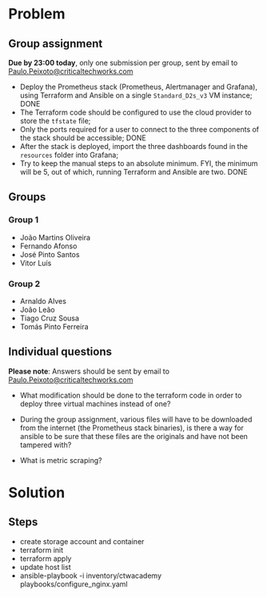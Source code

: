 # Problem
## Group assignment
**Due by 23:00 today**, only one submission per group, sent by email to Paulo.Peixoto@criticaltechworks.com
- Deploy the Prometheus stack (Prometheus, Alertmanager and Grafana), using Terraform and Ansible on a single `Standard_D2s_v3` VM instance; DONE
- The Terraform code should be configured to use the cloud provider to store the `tfstate` file;
- Only the ports required for a user to connect to the three components of the stack should be accessible; DONE
- After the stack is deployed, import the three dashboards found in the `resources` folder into Grafana; 
- Try to keep the manual steps to an absolute minimum. FYI, the minimum will be 5, out of which, running Terraform and Ansible are two. DONE

## Groups
### Group 1
- João Martins Oliveira
- Fernando Afonso
- José Pinto Santos
- Vitor Luís

### Group 2
- Arnaldo Alves
- João Leão
- Tiago Cruz Sousa
- Tomás Pinto Ferreira

## Individual questions
**Please note**: Answers should be sent by email to Paulo.Peixoto@criticaltechworks.com

- What modification should be done to the terraform code in order to deploy three virtual machines instead of one?  

- During the group assignment, various files will have to be downloaded from the internet (the Prometheus stack binaries), is there a way for ansible to be sure that these files are the originals and have not been tampered with?  

- What is metric scraping?

# Solution

## Steps
- create storage account and container
- terraform init
- terraform apply
- update host list
- ansible-playbook -i inventory/ctwacademy playbooks/configure_nginx.yaml